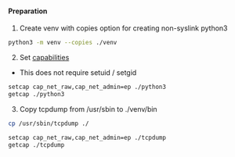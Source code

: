 #### Preparation

1. Create venv with copies option for creating non-syslink python3
```bash
python3 -m venv --copies ./venv
```

2. Set [capabilities](https://www.man7.org/linux/man-pages/man7/capabilities.7.html)

  - This does not require setuid / setgid

  ```bash
  setcap cap_net_raw,cap_net_admin=ep ./python3
  getcap ./python3
  ```

3. Copy tcpdump from /usr/sbin to ./venv/bin

  ```bash
  cp /usr/sbin/tcpdump ./
  ```

  ```bash
  setcap cap_net_raw,cap_net_admin=ep ./tcpdump
  getcap ./tcpdump
  ```

